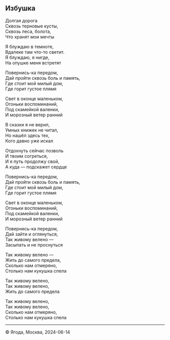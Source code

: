 ﻿## Избушка

Долгая дорога  
Сквозь терновые кусты,  
Сквозь леса, болота,  
Что хранят мои мечты  

Я блуждаю в темноте,  
Вдалеке там что-то светит.  
Я блуждаю, я нигде,  
На опушке меня встретят  

Повернись-ка передом,  
Дай пройти сквозь боль и память,  
Где стоит мой милый дом,  
Где горит густое плямя  

Свет в оконце маленьком,  
Огоньки воспоминаний,  
Под скамейкой валенки,  
И морозный ветер ранний  

В сказки я не верил,  
Умных книжек не читал,  
Но нашёл здесь тех,  
Кого давно уже искал  

Отдохнуть сейчас позволь  
И твоим согреться,  
И я путь продолжу свой,  
А куда — подскажет сердце  

Повернись-ка передом,  
Дай пройти сквозь боль и память,  
Где стоит мой милый дом,  
Где горит густое плямя  

Свет в оконце маленьком,  
Огоньки воспоминаний,  
Под скамейкой валенки,  
И морозный ветер ранний  

Повернись-ка передом,  
Дай зайти и оглянуться,  
Так живому велено —  
Засыпать и не проснуться  

Так живому велено —  
Жить до самого предела,  
Сколько нам отмеряно,  
Столько нам кукушка спела  

Так живому велено,  
Так живому велено,  
Жить до самого предела  

Так живому велено,  
Так живому велено,  
Сколько нам отмеряно,  
Столько нам кукушка спела  

--------------

© Ягода, Москва, 2024-06-14
